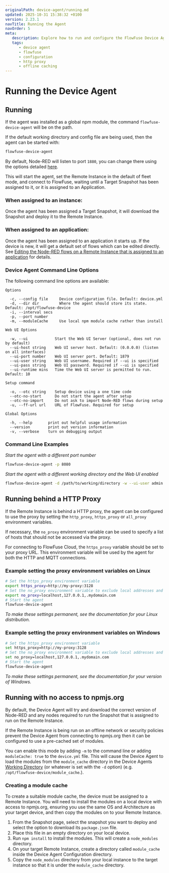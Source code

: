 ```yaml
---
originalPath: device-agent/running.md
updated: 2025-10-31 15:38:32 +0100
version: 2.23.1
navTitle: Running the Agent
navOrder: 5
meta:
   description: Explore how to run and configure the FlowFuse Device Agent, covering startup commands, port settings, HTTP proxy setup, and offline module caching.
   tags:
      - device agent
      - flowfuse
      - configuration
      - http proxy
      - offline caching
---
```


# Running the Device Agent

## Running

If the agent was installed as a global npm module, the command `flowfuse-device-agent` will be on the path.

If the default working directory and config file are being used, then the agent can be started with:

```bash
flowfuse-device-agent
```

By default, Node-RED will listen to port `1880`, you can change there using the options
detailed [here](./install/manual.md#listen-port).

This will start the agent, set the Remote Instance in the default of fleet mode, and connect to
FlowFuse, waiting until a Target Snapshot has been assigned to it, or it is assigned
to an Application.

### When assigned to an instance:
Once the agent has been assigned a Target Snapshot, it will download the Snapshot and
deploy it to the Remote Instance.

### When assigned to an application:
Once the agent has been assigned to an application it starts up. If the device is new, 
it will get a default set of flows which can be edited directly. 
See [Editing the Node-RED flows on a Remote Instance that is assigned to an application](./deploy.md#editing-the-node-red-flows-on-a-remote-instance-that-is-assigned-to-an-application) for details.

### Device Agent Command Line Options

The following command line options are available:

```
Options

  -c, --config file     Device configuration file. Default: device.yml
  -d, --dir dir         Where the agent should store its state. Default: /opt/flowfuse-device
  -i, --interval secs
  -p, --port number
  -m, --moduleCache     Use local npm module cache rather than install

Web UI Options

  -w, --ui            Start the Web UI Server (optional, does not run by default)
  --ui-host string    Web UI server host. Default: (0.0.0.0) (listen on all interfaces)
  --ui-port number    Web UI server port. Default: 1879
  --ui-user string    Web UI username. Required if --ui is specified
  --ui-pass string    Web UI password. Required if --ui is specified
  --ui-runtime mins   Time the Web UI server is permitted to run. Default: 10

Setup command

  -o, --otc string    Setup device using a one time code
  --otc-no-start      Do not start the agent after setup
  --otc-no-import     Do not ask to import Node-RED flows during setup
  -u, --ff-url url    URL of FlowFuse. Required for setup

Global Options

  -h, --help       print out helpful usage information
  --version        print out version information
  -v, --verbose    turn on debugging output
```

### Command Line Examples

_Start the agent with a different port number_

```bash
flowfuse-device-agent -p 8080
```

_Start the agent with a different working directory and the Web UI enabled_

```bash
flowfuse-device-agent -d /path/to/working/directory -w --ui-user admin --ui-pass password --ui-port 8081
```

## Running behind a HTTP Proxy

If the Remote Instance is behind a HTTP proxy, the agent can be configured to use the proxy by setting the `http_proxy`, `https_proxy` or `all_proxy` environment variables.

If necessary, the `no_proxy` environment variable can be used to specify a list of hosts that should not be accessed via the proxy.

For connecting to FlowFuse Cloud, the `https_proxy` variable should be set to your proxy URL. This environment variable will be used by the agent for both the HTTP
and MQTT connections.

### Example setting the proxy environment variables on Linux
```bash
# Set the https_proxy environment variable
export https_proxy=http://my-proxy:3128
# Set the no_proxy environment variable to exclude local addresses and all hosts in the .mydomain.com domain
export no_proxy=localhost,127.0.0.1,.mydomain.com
# Start the agent
flowfuse-device-agent
```

_To make these settings permanent, see the documentation for your Linux distribution._

### Example setting the proxy environment variables on Windows
```bash
# Set the https_proxy environment variable
set https_proxy=http://my-proxy:3128
# Set the no_proxy environment variable to exclude local addresses and all hosts in the .mydomain.com domain
set no_proxy=localhost,127.0.0.1,.mydomain.com
# Start the agent
flowfuse-device-agent
```

_To make these settings permanent, see the documentation for your version of Windows._

## Running with no access to npmjs.org

By default, the Device Agent will try and download the correct version of Node-RED and 
any nodes required to run the Snapshot that is assigned to run on the Remote Instance.

If the Remote Instance is being run on an offline network or security policies prevent the 
Device Agent from connecting to npmjs.org then it can be configured to use a pre-cached 
set of modules.

You can enable this mode by adding `-m` to the command line or adding `moduleCache: true` 
to the `device.yml` file. This will cause the Device Agent to load the modules from the 
`module_cache` directory in the Device Agents [Working Directory](./install/manual.md#working-directory) (or whatever is set
with the `-d` option) (e.g. `/opt/flowfuse-device/module_cache`.).

### Creating a module cache

To create a suitable module cache, the device must be assigned to a Remote Instance.  You will need to
install the modules on a local device with access to npmjs.org, ensuring you use the same
OS and Architecture as your target device, and then copy the modules on to your Remote Instance.

1. From the Snapshot page, select the snapshot you want to deploy and select the option to download its `package.json` file.
2. Place this file in an empty directory on your local device.
3. Run `npm install` to install the modules. This will create a `node_modules` directory.
4. On your target Remote Instance, create a directory called `module_cache` inside the Device Agent Configuration directory.
5. Copy the `node_modules` directory from your local instance to the target instance so that it is under the `module_cache` directory.